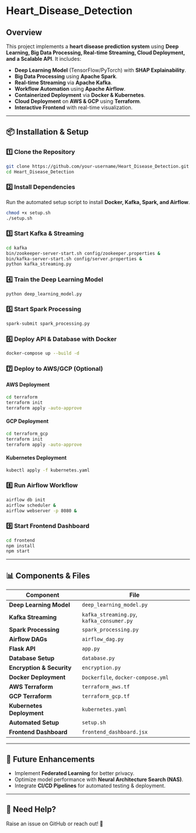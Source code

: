 # Heart_Disease_Detection

## Overview
This project implements a **heart disease prediction system** using **Deep Learning, Big Data Processing, Real-time Streaming, Cloud Deployment, and a Scalable API**. It includes:
- **Deep Learning Model** (TensorFlow/PyTorch) with **SHAP Explainability**.
- **Big Data Processing** using **Apache Spark**.
- **Real-time Streaming** via **Apache Kafka**.
- **Workflow Automation** using **Apache Airflow**.
- **Containerized Deployment** via **Docker & Kubernetes**.
- **Cloud Deployment** on **AWS & GCP** using **Terraform**.
- **Interactive Frontend** with real-time visualization.

---

## 📦 Installation & Setup

### **1️⃣ Clone the Repository**
```sh
git clone https://github.com/your-username/Heart_Disease_Detection.git
cd Heart_Disease_Detection
```

### **2️⃣ Install Dependencies**
Run the automated setup script to install **Docker, Kafka, Spark, and Airflow**.
```sh
chmod +x setup.sh
./setup.sh
```

### **3️⃣ Start Kafka & Streaming**  
```sh
cd kafka
bin/zookeeper-server-start.sh config/zookeeper.properties &
bin/kafka-server-start.sh config/server.properties &
python kafka_streaming.py
```

### **4️⃣ Train the Deep Learning Model**  
```sh
python deep_learning_model.py
```

### **5️⃣ Start Spark Processing**
```sh
spark-submit spark_processing.py
```

### **6️⃣ Deploy API & Database with Docker**  
```sh
docker-compose up --build -d
```

### **7️⃣ Deploy to AWS/GCP (Optional)**  

#### **AWS Deployment**  
```sh
cd terraform
terraform init
terraform apply -auto-approve
```

#### **GCP Deployment**  
```sh
cd terraform_gcp
terraform init
terraform apply -auto-approve
```

#### **Kubernetes Deployment**  
```sh
kubectl apply -f kubernetes.yaml
```

### **8️⃣ Run Airflow Workflow**
```sh
airflow db init
airflow scheduler &
airflow webserver -p 8080 &
```

### **9️⃣ Start Frontend Dashboard**  
```sh
cd frontend
npm install
npm start
```

---

## 📊 **Components & Files**
| Component | File |
|-----------|------|
| **Deep Learning Model** | `deep_learning_model.py` |
| **Kafka Streaming** | `kafka_streaming.py`, `kafka_consumer.py` |
| **Spark Processing** | `spark_processing.py` |
| **Airflow DAGs** | `airflow_dag.py` |
| **Flask API** | `app.py` |
| **Database Setup** | `database.py` |
| **Encryption & Security** | `encryption.py` |
| **Docker Deployment** | `Dockerfile`, `docker-compose.yml` |
| **AWS Terraform** | `terraform_aws.tf` |
| **GCP Terraform** | `terraform_gcp.tf` |
| **Kubernetes Deployment** | `kubernetes.yaml` |
| **Automated Setup** | `setup.sh` |
| **Frontend Dashboard** | `frontend_dashboard.jsx` |

---

## 🚀 Future Enhancements
- Implement **Federated Learning** for better privacy.
- Optimize model performance with **Neural Architecture Search (NAS)**.
- Integrate **CI/CD Pipelines** for automated testing & deployment.

---

## 📢 Need Help?
Raise an issue on GitHub or reach out! 🎯
